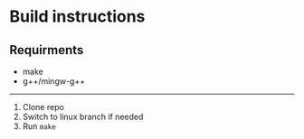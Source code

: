 # Build instructions

## Requirments
  - make
  - g++/mingw-g++

---
1. Clone repo
2. Switch to linux branch if needed
3. Run ```make```
